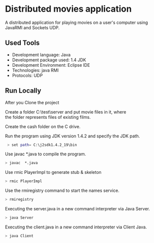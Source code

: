 
#  Distributed  movies  application 
 A distributed application for playing movies on a user's computer using JavaRMI and Sockets UDP.
 

## Used Tools

- Development language: Java
- Development package used: 1.4 JDK
- Development Environment:  Eclipse IDE
- Technologies: java RMI 
- Protocols: UDP

## Run Locally

 After you Clone the project

 Create a folder C:\test\server and put movie files in it, where  
 the folder represents files of existing films.

 Create the cash folder on the C drive.

Run the program using JDK version 1.4.2 and specify the JDK path.

```bash
 > set path= C:\j2sdk1.4.2_19\bin
```

Use javac *.java to compile the program.

```bash
> javac  *.java
```

Use rmic PlayerImpl to generate stub & skeleton 

```bash
> rmic PlayerImpl
```

 Use the rmiregistry command to start the names service.

```bash
> rmiregistry
```
Executing the server.java in a new command interpreter via Java Server.

```bash
> java Server
```
Executing the client.java in a new command interpreter via Client Java.

```bash
> java Client 
```
